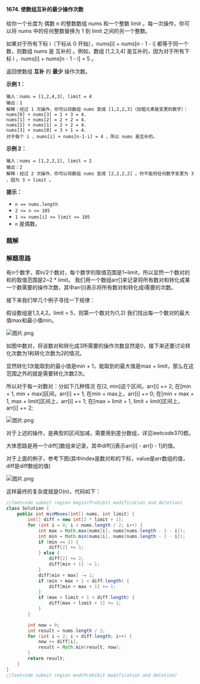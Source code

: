 #### 1674. 使数组互补的最少操作次数

给你一个长度为 偶数 n 的整数数组 nums 和一个整数 limit 。每一次操作，你可以将 nums 中的任何整数替换为 1 到 limit 之间的另一个整数。

如果对于所有下标 i（下标从 0 开始），nums[i] + nums[n - 1 - i] 都等于同一个数，则数组 nums 是 互补的 。例如，数组 [1,2,3,4] 是互补的，因为对于所有下标 i ，nums[i] + nums[n - 1 - i] = 5 。

返回使数组 **互补** 的 **最少** 操作次数。

**示例 1：**

```shell
输入：nums = [1,2,4,3], limit = 4
输出：1
解释：经过 1 次操作，你可以将数组 nums 变成 [1,2,2,3]（加粗元素是变更的数字）：
nums[0] + nums[3] = 1 + 3 = 4.
nums[1] + nums[2] = 2 + 2 = 4.
nums[2] + nums[1] = 2 + 2 = 4.
nums[3] + nums[0] = 3 + 1 = 4.
对于每个 i ，nums[i] + nums[n-1-i] = 4 ，所以 nums 是互补的。
```

**示例 2：**

```shell
输入：nums = [1,2,2,1], limit = 2
输出：2
解释：经过 2 次操作，你可以将数组 nums 变成 [2,2,2,2] 。你不能将任何数字变更为 3 ，因为 3 > limit 。
```

**提示：**

- `n == nums.length`
- `2 <= n <= 105`
- `1 <= nums[i] <= limit <= 105`
- `n` 是偶数。

### 题解

### 解题思路

有n个数字，即n/2个数对，每个数字的取值范围是1~limit，所以显然一个数对的和的取值范围是2~2 * limit。
我们用一个数组arr[]来记录将所有数对和转化成某一个数需要的操作次数，其中arr[i]表示将所有数对和转化成i需要的次数。

接下来我们举几个例子寻找一下规律：

假设数组是1,3,4,2。limit = 5，则第一个数对为(1,2)
我们找出每一个数对的最大值max和最小值min。

![图片.png](http://gitlab.wsh-study.com/xp-study/LeeteCode/blob/master/贪心算法/images/使数组互补的最少操作次数/1.jpg)

如图中数对，将该数对和转化成3所需要的操作次数显然是0，接下来还要讨论转化次数为1和转化次数为2的情况。

显然转化1次能取到的最小值是min + 1，能取到的最大值是max + limit，那么在这范围之外的就是需要转化次数2次。

所以对于每一对数对：分如下几种情况
在[2, min]这个区间，arr[i] += 2;
在[min + 1, min + max]区间，arr[i] += 1;
在min + max上，arr[i] += 0;
在[min + max + 1, max + limit]区间上，arr[i] += 1;
在[max + limit + 1, limit + limit]区间上，arr[i] += 2;

![图片.png](http://gitlab.wsh-study.com/xp-study/LeeteCode/blob/master/贪心算法/images/使数组互补的最少操作次数/2.jpg)

对于上述的操作，是典型的区间加减，需要用到差分数组，详见leetcode370题。

大体思路是用一个diff[]数组来记录，其中diff[i]表示arr[i] - arr[i - 1]的值。

对于上面的例子，参考下图(其中index是数对和的下标，value是arr数组的值，diff是diff数组的值)

![图片.png](http://gitlab.wsh-study.com/xp-study/LeeteCode/blob/master/贪心算法/images/使数组互补的最少操作次数/3.jpg)

这样最终的复杂度就是O(n)，代码如下：

```java
//leetcode submit region begin(Prohibit modification and deletion)
class Solution {
    public int minMoves(int[] nums, int limit) {
        int[] diff = new int[2 * limit + 1];
        for (int i = 0; i < nums.length / 2; i++) {
            int max = Math.max(nums[i], nums[nums.length - 1 - i]);
            int min = Math.min(nums[i], nums[nums.length - 1 - i]);
            if (min == 1) {
                diff[2] += 1;
            } else {
                diff[2] += 2;
                diff[min + 1] -= 1;
            }
            diff[min + max] -= 1;
            if (min + max + 1 < diff.length) {
                diff[min + max + 1] += 1;
            }
            if (max + limit + 1 < diff.length) {
                diff[max + limit + 1] += 1;
            }
        }

        int now = 0;
        int result = nums.length / 2;
        for (int i = 2; i < diff.length; i++) {
            now += diff[i];
            result = Math.min(result, now);
        }
        return result;
    }
}
//leetcode submit region end(Prohibit modification and deletion)

```

